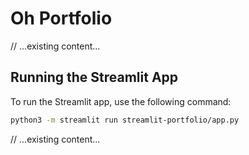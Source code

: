 # Oh Portfolio

// ...existing content...

## Running the Streamlit App

To run the Streamlit app, use the following command:

```bash
python3 -m streamlit run streamlit-portfolio/app.py
```

// ...existing content...
